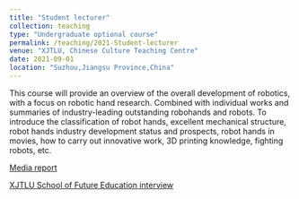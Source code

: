 ```yaml
---
title: "Student lecturer"
collection: teaching
type: "Undergraduate optional course"
permalink: /teaching/2021-Student-lecturer
venue: "XJTLU, Chinese Culture Teaching Centre"
date: 2021-09-01
location: "Suzhou,Jiangsu Province,China"
---
```


This course will provide an overview of the overall development of robotics, with a focus on robotic hand research. Combined with individual works and summaries of industry-leading outstanding robohands and robots. To introduce the classification of robot hands, excellent mechanical structure, robot hands industry development status and prospects, robot hands in movies, how to carry out innovative work, 3D printing knowledge, fighting robots, etc.

[Media report](https://mp.weixin.qq.com/s/FavOx6lYN1-lLOaR0211Gw)

[XJTLU School of Future Education interview](https://mp.weixin.qq.com/s/rizPHS-sZ3YoDGM1-3zoyA)

